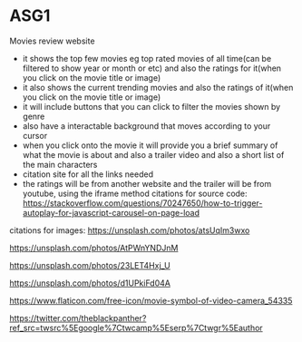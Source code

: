 # ASG1
 Movies review website
 - it shows the top few movies eg top rated movies of all time(can be filtered to show year or month or etc) and also the ratings for it(when you click on the movie title or image)
 - it also shows the current trending movies and also the ratings of it(when you click on the movie title or image)
 - it will include buttons that you can click to filter the movies shown by genre
 - also have a interactable background that moves according to your cursor
 - when you click onto the movie it will provide you a brief summary of what the movie is about and also a trailer video and also a short list of the main characters
 - citation site for all the links needed
 - the ratings will be from another website and the trailer will be from  youtube, using the iframe method
 citations for source code: https://stackoverflow.com/questions/70247650/how-to-trigger-autoplay-for-javascript-carousel-on-page-load
 
 citations for images: https://unsplash.com/photos/atsUqIm3wxo
 
 https://unsplash.com/photos/AtPWnYNDJnM
 
 https://unsplash.com/photos/23LET4Hxj_U
 
 https://unsplash.com/photos/d1UPkiFd04A
 
 https://www.flaticon.com/free-icon/movie-symbol-of-video-camera_54335
 
 https://twitter.com/theblackpanther?ref_src=twsrc%5Egoogle%7Ctwcamp%5Eserp%7Ctwgr%5Eauthor
